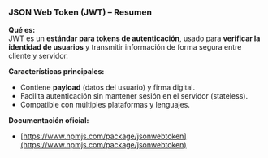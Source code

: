 ### **JSON Web Token (JWT) – Resumen**

**Qué es:**  
JWT es un **estándar para tokens de autenticación**, usado para **verificar la identidad de usuarios** y transmitir información de forma segura entre cliente y servidor.

**Características principales:**

- Contiene **payload** (datos del usuario) y firma digital.
- Facilita autenticación sin mantener sesión en el servidor (stateless).
- Compatible con múltiples plataformas y lenguajes.

**Documentación oficial:**

- [https://www.npmjs.com/package/jsonwebtoken](https://www.npmjs.com/package/jsonwebtoken)